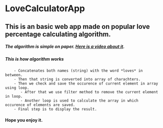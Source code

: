 # LoveCalculatorApp
## This is an basic web app made on popular love percentage calculating algorithm.
##### The algorithm is simple on paper. [Here is a video about it](https://www.youtube.com/watch?v=oFsLVG7EAZ4).
##### This is how algorithm works
        - Concatenates both names (string) with the word *loves* in between.
        - Then that string is converted into array of charachters.
        - Then we check and save the occurence of current element in array using loop.
           - After that we use filter method to remove the current element in loop.
           - Another loop is used to calculate the array in which occurence of elements are saved.
        - Final step is to display the result.
        
#### Hope you enjoy it.
